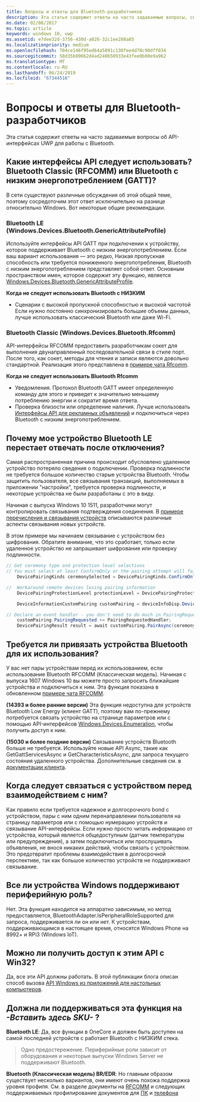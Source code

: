 ```yaml
---
title: Вопросы и ответы для Bluetooth-разработчиков
description: Эта статья содержит ответы на часто задаваемые вопросы, связанные с API-интерфейсами UWP для работы с Bluetooth.
ms.date: 02/08/2017
ms.topic: article
keywords: windows 10, uwp
ms.assetid: e7dee32d-3756-430d-a026-32c1ee288a85
ms.localizationpriority: medium
ms.openlocfilehash: 704ce146f95ed64a5891c130fee4d78c90dff034
ms.sourcegitcommit: 58d35b89662d4ad240650933e43fee0b00e9a962
ms.translationtype: MT
ms.contentlocale: ru-RU
ms.lasthandoff: 06/24/2019
ms.locfileid: "67344516"
---
```

# <a name="bluetooth-developer-faq"></a>Вопросы и ответы для Bluetooth-разработчиков

Эта статья содержит ответы на часто задаваемые вопросы об API-интерфейсах UWP для работы с Bluetooth.

## <a name="what-apis-do-i-use-bluetooth-classic-rfcomm-or-bluetooth-low-energy-gatt"></a>Какие интерфейсы API следует использовать? Bluetooth Classic (RFCOMM) или Bluetooth с низким энергопотреблением (GATT)?
В сети существуют различные обсуждения об этой общей теме, поэтому сосредоточим этот ответ исключительно на разнице относительно Windows. Вот некоторые общие рекомендации.

### <a name="bluetooth-le-windowsdevicesbluetoothgenericattributeprofile"></a>Bluetooth LE (Windows.Devices.Bluetooth.GenericAttributeProfile)

Используйте интерфейсы API GATT при подключении к устройству, которое поддерживает Bluetooth с низким энергопотреблением. Если ваш вариант использования — это редко, Низкая пропускная способность или требуется пониженного энергопотребления, Bluetooth с низким энергопотреблением представляет собой ответ. Основным пространством имен, которое содержит эту функцию, является [Windows.Devices.Bluetooth.GenericAttributeProfile](https://docs.microsoft.com/en-us/uwp/api/Windows.Devices.Bluetooth.GenericAttributeProfile). 

**Когда не следует использовать Bluetooth с НИЗКИМ**
- Сценарии с высокой пропускной способностью и высокой частотой Если нужно постоянно синхронизировать большие объемы данных, лучше использовать классический Bluetooth или даже Wi-Fi. 

### <a name="bluetooth-classic-windowsdevicesbluetoothrfcomm"></a>Bluetooth Classic (Windows.Devices.Bluetooth.Rfcomm)

API-интерфейсы RFCOMM предоставить разработчикам сокет для выполнения двунаправленный последовательной связи в стиле порт. После того, как сокет, методы для чтения и записи являются довольно стандартной. Реализация этого представлена в [примере чата Rfcomm](https://github.com/Microsoft/Windows-universal-samples/tree/dev/Samples/BluetoothRfcommChat). 

**Когда не следует использовать Bluetooth Rfcomm** 
- Уведомления. Протокол Bluetooth GATT имеет определенную команду для этого и приведет к значительно меньшему потреблению энергии и сократит время ответа. 
- Проверка близости или определение наличия. Лучше использовать [Интерфейсы API для рекламных объявлений](https://docs.microsoft.com/en-us/uwp/api/windows.devices.bluetooth.advertisement) и подключиться через Bluetooth с низким энергопотреблением. 


## <a name="why-does-my-bluetooth-le-device-stop-responding-after-a-disconnect"></a>Почему мое устройство Bluetooth LE перестает отвечать после отключения?

Самая распространенная причина происходит обусловлено удаленное устройство потеряло сведения о подключении. Проверка подлинности не требуется большое количество старые устройства Bluetooth. Чтобы защитить пользователя, все связывания транзакций, выполняемых в приложении "настройки", требуется проверка подлинности, и некоторые устройства не были разработаны с это в виду. 

Начиная с выпуска Windows 10 1511, разработчики могут контролировать связывания подтверждения соединения. В [примере перечисления и связывания устройств](https://github.com/Microsoft/Windows-universal-samples/tree/master/Samples/DeviceEnumerationAndPairing) описываются различные аспекты связывания новых устройств.

В этом примере мы начинаем связывание с устройством без шифрования. Обратите внимание, что это сработает, только если удаленное устройство не запрашивает шифрование или проверку подлинности.

```csharp
// Get ceremony type and protection level selections
// You must select at least ConfirmOnly or the pairing attempt will fail
    DevicePairingKinds ceremonySelected = DevicePairingKinds.ConfirmOnly;

//  Workaround remote devices losing pairing information
    DevicePairingProtectionLevel protectionLevel = DevicePairingProtectionLevel.None

    DeviceInformationCustomPairing customPairing = deviceInfoDisp.DeviceInformation.Pairing.Custom;

// Declare an event handler - you don't need to do much in PairingRequestedHandler since the ceremony is "None"
    customPairing.PairingRequested += PairingRequestedHandler;
    DevicePairingResult result = await customPairing.PairAsync(ceremonySelected, protectionLevel);
```

## <a name="do-i-have-to-pair-bluetooth-devices-before-using-them"></a>Требуется ли привязать устройства Bluetooth для их использования?

У вас нет пары устройствам перед их использованием, если использование Bluetooth RFCOMM (Классическая модель). Начиная с выпуска 1607 Windows 10 вы можете просто запросить ближайшие устройства и подключиться к ним. Эта функция показана в обновленном [примере чата RFCOMM](https://github.com/Microsoft/Windows-universal-samples/tree/dev/Samples/BluetoothRfcommChat). 

**(14393 и более ранние версии)** Эта функция недоступна для устройств Bluetooth Low Energy (клиент GATT), поэтому вам по-прежнему потребуется связать устройство на странице параметров или с помощью API-интерфейсов [Windows.Devices.Enumeration](https://docs.microsoft.com/uwp/api/windows.devices.enumeration), чтобы получить доступ к ним.

**(15030 и более поздние версии)** Связывание устройств Bluetooth больше не требуется. Используйте новые API Async, такие как GetGattServicesAsync и GetCharacteristicsAsync, для запроса текущего состояния удаленного устройства. Дополнительные сведения см. в [документации клиента](gatt-client.md). 

## <a name="when-should-i-pair-with-a-device-before-communicating-with-it"></a>Когда следует связаться с устройством перед взаимодействием с ним?
Как правило если требуется надежное и долгосрочного bond с устройством, пары с ним одним перенаправлении пользователя на страницу параметров или с помощью нумерацию устройств и связывание API-интерфейсы. Если нужно просто читать информацию от устройства, который является общедоступным (датчик температуры или предупреждения), а затем подключиться или прослушивать объявления, не внося никаких действий, чтобы связать с устройством. Это предотвратит проблемы взаимодействия в долгосрочной перспективе, так как большое количество устройств не поддерживают связывание. 

## <a name="do-all-windows-devices-support-peripheral-role"></a>Все ли устройства Windows поддерживают периферийную роль?

Нет. Эта функция находится на аппаратно зависимым, но метод предоставляется, BluetoothAdapter.IsPeripheralRoleSupported для запроса, поддерживается ли он или нет.  К устройствам, поддерживающимся в настоящее время, относятся Windows Phone на 8992+ и RPi3 (Windows IoT). 

## <a name="can-i-access-these-apis-from-win32"></a>Можно ли получить доступ к этим API с Win32?

Да, все эти API должны работать. В этой публикации блога описан способ вызова [API Windows из приложений для настольных компьютеров](https://blogs.windows.com/buildingapps/2017/01/25/calling-windows-10-apis-desktop-application/). 
## <a name="is-this-functionality-supposed-to-exist-on--insert-sku-here-"></a>Должна ли поддерживаться эта функция на *-Вставить здесь SKU-* ?

**Bluetooth LE**: Да, все функции в OneCore и должен быть доступен на самой последней устройств с работает Bluetooth с НИЗКИМ стека. 
> Одно предостережение. Периферийные роли зависит от оборудования и некоторые выпуски Windows Server не поддерживают Bluetooth. 

**Bluetooth (Классическая модель) BR/EDR**: Но главным образом существует несколько вариантов, они имеют очень похожа поддержка уровня профиля. См. в разделе документы на [RFCOMM](send-or-receive-files-with-rfcomm.md) и следующих поддерживаемых профилирование документов для [ПК](https://support.microsoft.com/en-us/help/10568/windows-10-supported-bluetooth-profiles) и [телефона](https://support.microsoft.com/en-us/help/10569/windows-10-mobile-supported-bluetooth-profiles)
